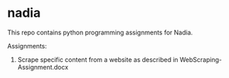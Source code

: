 # nadia
This repo contains python programming assignments for Nadia.

Assignments:
1) Scrape specific content from a website as described in WebScraping-Assignment.docx